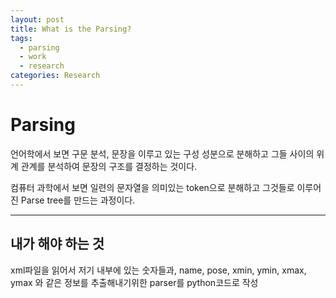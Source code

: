 ```yaml
---
layout: post
title: What is the Parsing?
tags: 
  - parsing
  - work
  - research
categories: Research
---
```


# Parsing
 언어학에서 보면 구문 분석, 문장을 이루고 있는 구성 성분으로 분해하고 그들 사이의 위계 관계를 분석하여 문장의 구조를 결정하는 것이다.

 컴퓨터 과학에서 보면 일련의 문자열을 의미있는 token으로 분해하고 그것들로 이루어진 Parse tree를 만드는 과정이다.

---
## 내가 해야 하는 것
 xml파일을 읽어서 저기 내부에 있는 숫자들과, name, pose, xmin, ymin, xmax, ymax 와 같은 정보를 추출해내기위한 parser를 python코드로 작성
